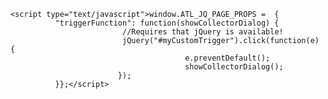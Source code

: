 <script type="text/javascript" src=https://collaboration.homeoffice.gov.uk/jira/s/d41d8cd98f00b204e9800998ecf8427e-CDN/d7tr2d/813020/173qht8/2.2.4.7/_/download/batch/com.atlassian.plugins.jquery:jquery/com.atlassian.plugins.jquery:jquery.js?collectorId=a5ab6cdc></script><script type="text/javascript" src=https://collaboration.homeoffice.gov.uk/jira/s/e6c43519ec01a677cb996e496a13f264-T/d7tr2d/813020/173qht8/4.0.5/_/download/batch/com.atlassian.jira.collector.plugin.jira-issue-collector-plugin:issuecollector/com.atlassian.jira.collector.plugin.jira-issue-collector-plugin:issuecollector.js?locale=en-UK&collectorId=a5ab6cdc></script>
 
    <script type="text/javascript">window.ATL_JQ_PAGE_PROPS =  {
              "triggerFunction": function(showCollectorDialog) {
                             //Requires that jQuery is available!
                             jQuery("#myCustomTrigger").click(function(e) {
                                           e.preventDefault();
                                           showCollectorDialog();
                            });
              }};</script>
